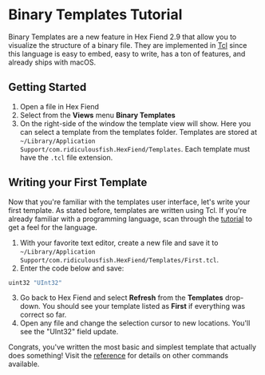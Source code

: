 # Binary Templates Tutorial

Binary Templates are a new feature in Hex Fiend 2.9 that allow you to visualize the structure of a binary file. They are implemented in [Tcl](https://www.tcl.tk) since this language is easy to embed, easy to write, has a ton of features, and already ships with macOS.

## Getting Started

1. Open a file in Hex Fiend
2. Select from the **Views** menu **Binary Templates**
3. On the right-side of the window the template view will show. Here you can select a template from the templates folder. Templates are stored at `~/Library/Application Support/com.ridiculousfish.HexFiend/Templates`. Each template must have the `.tcl` file extension.

## Writing your First Template

Now that you're familiar with the templates user interface, let's write your first template. As stated before, templates are written using Tcl. If you're already familiar with a programming language, scan through the [tutorial](https://www.tcl.tk/man/tcl8.5/tutorial/tcltutorial.html) to get a feel for the language.

1. With your favorite text editor, create a new file and save it to `~/Library/Application Support/com.ridiculousfish.HexFiend/Templates/First.tcl`.
2. Enter the code below and save:
```tcl
uint32 "UInt32"
```
3. Go back to Hex Fiend and select **Refresh** from the **Templates** drop-down. You should see your template listed as **First** if everything was correct so far.
4. Open any file and change the selection cursor to new locations. You'll see the "UInt32" field update.

Congrats, you've written the most basic and simplest template that actually does something! Visit the [reference](Reference.md) for details on other commands available.

